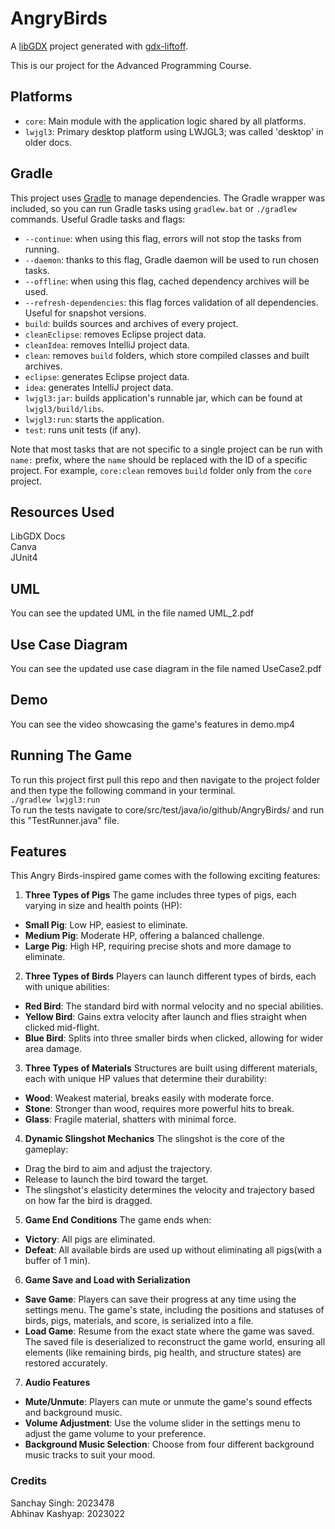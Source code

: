 # AngryBirds

A [libGDX](https://libgdx.com/) project generated with [gdx-liftoff](https://github.com/libgdx/gdx-liftoff).

This is our project for the Advanced Programming Course.

## Platforms

- `core`: Main module with the application logic shared by all platforms.
- `lwjgl3`: Primary desktop platform using LWJGL3; was called 'desktop' in older docs.

## Gradle

This project uses [Gradle](https://gradle.org/) to manage dependencies.
The Gradle wrapper was included, so you can run Gradle tasks using `gradlew.bat` or `./gradlew` commands.
Useful Gradle tasks and flags:

- `--continue`: when using this flag, errors will not stop the tasks from running.
- `--daemon`: thanks to this flag, Gradle daemon will be used to run chosen tasks.
- `--offline`: when using this flag, cached dependency archives will be used.
- `--refresh-dependencies`: this flag forces validation of all dependencies. Useful for snapshot versions.
- `build`: builds sources and archives of every project.
- `cleanEclipse`: removes Eclipse project data.
- `cleanIdea`: removes IntelliJ project data.
- `clean`: removes `build` folders, which store compiled classes and built archives.
- `eclipse`: generates Eclipse project data.
- `idea`: generates IntelliJ project data.
- `lwjgl3:jar`: builds application's runnable jar, which can be found at `lwjgl3/build/libs`.
- `lwjgl3:run`: starts the application.
- `test`: runs unit tests (if any).

Note that most tasks that are not specific to a single project can be run with `name:` prefix, where the `name` should be replaced with the ID of a specific project.
For example, `core:clean` removes `build` folder only from the `core` project.

## Resources Used
LibGDX Docs<br/>
Canva<br/>
JUnit4

## UML
You can see the updated UML in the file named UML_2.pdf

## Use Case Diagram
You can see the updated use case diagram in the file named UseCase2.pdf

## Demo
You can see the video showcasing the game's features in demo.mp4

## Running The Game

To run this project first pull this repo and then navigate to the project folder and then type the following command 
in your terminal.<br>
`./gradlew lwjgl3:run`<br/>
To run the tests navigate to core/src/test/java/io/github/AngryBirds/ and run this "TestRunner.java" file.

## Features
This Angry Birds-inspired game comes with the following exciting features:

1. **Three Types of Pigs**
The game includes three types of pigs, each varying in size and health points (HP):
- **Small Pig**: Low HP, easiest to eliminate.
- **Medium Pig**: Moderate HP, offering a balanced challenge.
- **Large Pig**: High HP, requiring precise shots and more damage to eliminate.
  
2. **Three Types of Birds**
Players can launch different types of birds, each with unique abilities:
- **Red Bird**: The standard bird with normal velocity and no special abilities.
- **Yellow Bird**: Gains extra velocity after launch and flies straight when clicked mid-flight.
- **Blue Bird**: Splits into three smaller birds when clicked, allowing for wider area damage.
  
3. **Three Types of Materials**
Structures are built using different materials, each with unique HP values that determine their durability:

- **Wood**: Weakest material, breaks easily with moderate force.
- **Stone**: Stronger than wood, requires more powerful hits to break.
- **Glass**: Fragile material, shatters with minimal force.
  
4. **Dynamic Slingshot Mechanics**
The slingshot is the core of the gameplay:
- Drag the bird to aim and adjust the trajectory.
- Release to launch the bird toward the target.
- The slingshot's elasticity determines the velocity and trajectory based on how far the bird is dragged.

5. **Game End Conditions**
The game ends when:
- **Victory**: All pigs are eliminated.
- **Defeat**: All available birds are used up without eliminating all pigs(with a buffer of 1 min).
  
6. **Game Save and Load with Serialization**
- **Save Game**: Players can save their progress at any time using the settings menu. The game's state, including the positions and statuses of birds, pigs, materials, and score, is serialized into a file.
- **Load Game**: Resume from the exact state where the game was saved. The saved file is deserialized to reconstruct the game world, ensuring all elements (like remaining birds, pig health, and structure states) are restored accurately.
  
7. **Audio Features**
- **Mute/Unmute**: Players can mute or unmute the game's sound effects and background music.
- **Volume Adjustment**: Use the volume slider in the settings menu to adjust the game volume to your preference.
- **Background Music Selection**: Choose from four different background music tracks to suit your mood.



### Credits

Sanchay Singh: 2023478<br>
Abhinav Kashyap: 2023022

